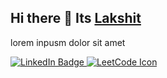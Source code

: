 ## Hi there 👋 Its <a href='lakshitsingh.vercel.app'>Lakshit</a>

lorem inpusm dolor sit amet

<div id="badges">
  <a href="your-linkedin-URL">
    <img src="https://img.shields.io/badge/LinkedIn-blue?style=for-the-badge&logo=linkedin&logoColor=white" alt="LinkedIn Badge"/>
  </a>
  <a href='amazon.com'> 
    <img src='https://img.shields.io/badge/LeetCode-000000?style=for-the-badge&logo=LeetCode&logoColor=' alt='LeetCode Icon'/>
  </a>
</div>

<!--
**NucleoFusion/NucleoFusion** is a ✨ _special_ ✨ repository because its `README.md` (this file) appears on your GitHub profile.

Here are some ideas to get you started:

- 🔭 I’m currently working on ...
- 🌱 I’m currently learning ...
- 👯 I’m looking to collaborate on ...
- 🤔 I’m looking for help with ...
- 💬 Ask me about ...
- 📫 How to reach me: ...
- 😄 Pronouns: ...
- ⚡ Fun fact: ...
-->
